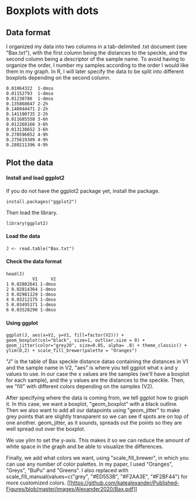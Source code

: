 # Boxplots with dots
## Data format
I organized my data into two columns in a tab-delimited .txt document (see "Bax.txt"), with the first column being the distances to the speckle, and the second column being a descriptor of the sample name. To avoid having to organize the order, I number my samples according to the order I would like them in my graph. In R, I will later specify the data to be split into different boxplots depending on the second column.
```
0.01064322	1-dmso
0.01152793	1-dmso
0.01238786	1-dmso
0.135868647	2-2h
0.140944471	2-2h
0.141100735	2-2h
0.011685558	3-6h
0.012268166	3-6h
0.013138652	3-6h
0.270596052	4-9h
0.275619309	4-9h
0.280211396	4-9h
```
## Plot the data
#### Install and load ggplot2
If you do not have the ggplot2 package yet, install the package.
```
install.packages("ggplot2")
```
Then load the library.
```
library(ggplot2)
```
#### Load the data
```
J <- read.table("Bax.txt")
```
#### Check the data format
```
head(J)
          V1     V2
1 0.02802641 1-dmso
2 0.02814364 1-dmso
3 0.02981129 1-dmso
4 0.03212175 1-dmso
5 0.03495171 1-dmso
6 0.03528290 1-dmso
```
#### Using ggplot
```
ggplot(J, aes(x=V2, y=V1, fill=factor(V2))) + geom_boxplot(col="black", size=1, outlier.size = 0) + geom_jitter(color="grey20", size=0.05, alpha= .8) + theme_classic() + ylim(0,2) + scale_fill_brewer(palette = "Oranges")
```
"J" is the table of Bax speckle distance datas containing the distances in V1 and the sample name in V2, "aes" is where you tell ggplot what x and y values to use. In our case the x values are the samples (we'll have a boxplot for each sample), and the y values are the distances to the speckle. Then, we "fill" with different colors depending on the samples (V2).
  
After specifying where the data is coming from, we tell ggplot how to graph it. In this case, we want a boxplot, "geom_boxplot" with a black outline. Then we also want to add all our datapoints using "geom_jitter" to make grey points that are slightly transparent so we can see if spots are on top of one another. geom_jitter, as it sounds, spreads out the points so they are well spread out over the boxplot. 
  
We use ylim to set the y-axis. This makes it so we can reduce the amount of white space in the graph and be able to visualize the differences.
  
Finally, we add what colors we want, using "scale_fill_brewer", in which you can use any number of color palettes. In my paper, I used "Oranges", "Greys", "BuPu" and "Greens". I also replaced with scale_fill_manual(values=c("grey", "#ED553B", "#F2AA3E", "#F2BF44") for more customized colors.
[[https://github.com/katealexander/Published-Figures/blob/master/images/Alexander2020/Bax.pdf]]

